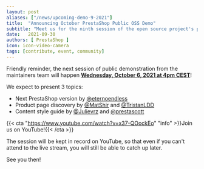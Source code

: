 ```yaml
---
layout: post
aliases: ["/news/upcoming-demo-9-2021"]
title:  "Announcing October PrestaShop Public OSS Demo"
subtitle: "Meet us for the ninth session of the open source project's public demo"
date:   2021-09-30
authors: [ PrestaShop ]
icon: icon-video-camera
tags: [contribute, event, community]
---
```


Friendly reminder, the next session of public demonstration from the maintainers team will happen [**Wednesday, October 6, 2021 at 4pm CEST**](https://www.youtube.com/watch?v=x37-QOockEo)!

We expect to present 3 topics:
- Next PrestaShop version by [@eternoendless](https://github.com/eternoendless)
- Product page discovery by [@MatShir](https://github.com/MatShir) and [@TristanLDD](https://github.com/TristanLDD)
- Content style guide by [@Julievrz](https://github.com/Julievrz) and [@prestascott](https://github.com/prestascott)

{{< cta "https://www.youtube.com/watch?v=x37-QOockEo" "info" >}}Join us on YouTube!{{< /cta >}}

The session will be kept in record on YouTube, so that even if you can't attend to the live stream, you will still be able to catch up later.

See you then!
